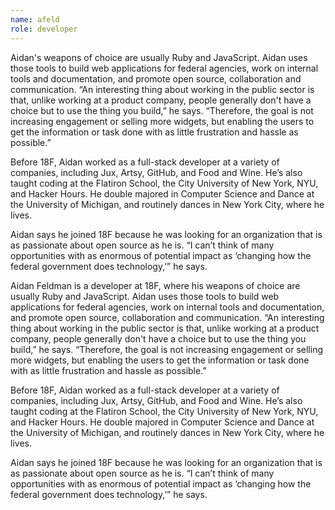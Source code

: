 ```yaml
---
name: afeld
role: developer
---
```

Aidan's weapons of choice are usually Ruby and JavaScript. Aidan uses those tools to build web applications for federal agencies, work on internal tools and documentation, and promote open source, collaboration and communication. “An interesting thing about working in the public sector is that, unlike working at a product company, people generally don't have a choice but to use the thing you build,” he says. “Therefore, the goal is not increasing engagement or selling more widgets, but enabling the users to get the information or task done with as little frustration and hassle as possible.”

Before 18F, Aidan worked as a full-stack developer at a variety of companies, including Jux, Artsy, GitHub, and Food and Wine. He’s also taught coding at the Flatiron School, the City University of New York, NYU, and Hacker Hours. He double majored in Computer Science and Dance at the University of Michigan, and routinely dances in New York City, where he lives. 

Aidan says he joined 18F because he was looking for an organization that is as passionate about open source as he is. “I can’t think of many opportunities with as enormous of potential impact as ‘changing how the federal government does technology,’” he says.

Aidan Feldman is a developer at 18F, where his weapons of choice are usually Ruby and JavaScript. Aidan uses those tools to build web applications for federal agencies, work on internal tools and documentation, and promote open source, collaboration and communication. “An interesting thing about working in the public sector is that, unlike working at a product company, people generally don't have a choice but to use the thing you build,” he says. “Therefore, the goal is not increasing engagement or selling more widgets, but enabling the users to get the information or task done with as little frustration and hassle as possible.”

Before 18F, Aidan worked as a full-stack developer at a variety of companies, including Jux, Artsy, GitHub, and Food and Wine. He’s also taught coding at the Flatiron School, the City University of New York, NYU, and Hacker Hours. He double majored in Computer Science and Dance at the University of Michigan, and routinely dances in New York City, where he lives. 

Aidan says he joined 18F because he was looking for an organization that is as passionate about open source as he is. “I can’t think of many opportunities with as enormous of potential impact as ‘changing how the federal government does technology,’” he says. 

